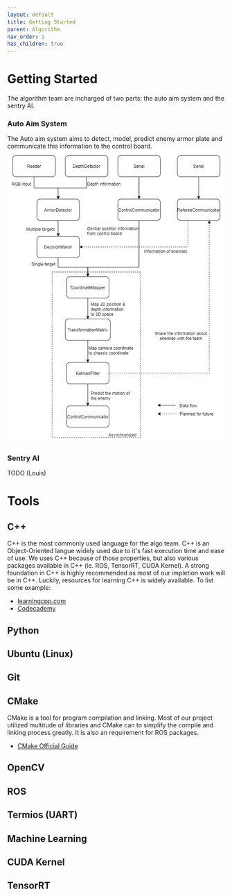 ```yaml
---
layout: default
title: Getting Started
parent: Algorithm
nav_order: 1
has_children: true
---
```


# Getting Started   

The algorithm team are incharged of two parts: the auto aim system and the sentry AI. 

### Auto Aim System
The Auto aim system aims to detect, model, predict enemy armor plate and communicate this information to the control board. 
![](structure.png)
### Sentry AI
TODO (Louis)
# Tools
## C++
C++ is the most commonly used language for the algo team. C++ is an Object-Oriented langue widely used due to it's fast execution time and ease of use. We uses C++ because of those properties, but also various packages available in C++ (ie. ROS, TensorRT, CUDA Kernel). 
A strong foundation in C++ is highly recommended as most of our impletion work will be in C++. Luckily, resources for learning C++ is widely available. To list some example:
- [learningcpp.com](https://www.learncpp.com/)  
- [Codecademy](https://www.codecademy.com/learn/learn-c-plus-plus)

## Python

## Ubuntu (Linux) 

## Git

## CMake
CMake is a tool for program compilation and linking. Most of our project utilized multitude of libraries and CMake can to simplify the compile and linking process greatly. It is also an requirement for ROS packages. 

- [CMake Official Guide](https://cmake.org/cmake/help/latest/guide/tutorial/index.html)

## OpenCV

## ROS

## Termios (UART) 

## Machine Learning

## CUDA Kernel 

## TensorRT
